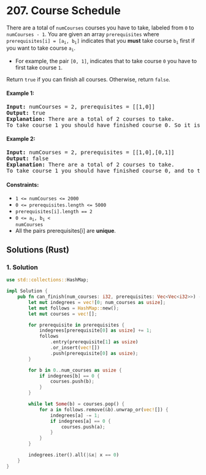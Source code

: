 # 207. Course Schedule
There are a total of `numCourses` courses you have to take, labeled from `0` to `numCourses - 1`. You are given an array `prerequisites` where <code>prerequisites[i] = [a<sub>i</sub>, b<sub>i</sub>]</code> indicates that you **must** take course <code>b<sub>i</sub></code> first if you want to take course <code>a<sub>i</sub></code>.

* For example, the pair `[0, 1]`, indicates that to take course `0` you have to first take course `1`.

Return `true` if you can finish all courses. Otherwise, return `false`.

#### Example 1:
<pre>
<strong>Input:</strong> numCourses = 2, prerequisites = [[1,0]]
<strong>Output:</strong> true
<strong>Explanation:</strong> There are a total of 2 courses to take.
To take course 1 you should have finished course 0. So it is possible.
</pre>

#### Example 2:
<pre>
<strong>Input:</strong> numCourses = 2, prerequisites = [[1,0],[0,1]]
<strong>Output:</strong> false
<strong>Explanation:</strong> There are a total of 2 courses to take.
To take course 1 you should have finished course 0, and to take course 0 you should also have finished course 1. So it is impossible.
</pre>

#### Constraints:
* `1 <= numCourses <= 2000`
* `0 <= prerequisites.length <= 5000`
* `prerequisites[i].length == 2`
* <code>0 <= a<sub>i</sub>, b<sub>i</sub> < numCourses</code>
* All the pairs prerequisites[i] are **unique**.

## Solutions (Rust)

### 1. Solution
```Rust
use std::collections::HashMap;

impl Solution {
    pub fn can_finish(num_courses: i32, prerequisites: Vec<Vec<i32>>) -> bool {
        let mut indegrees = vec![0; num_courses as usize];
        let mut follows = HashMap::new();
        let mut courses = vec![];

        for prerequisite in prerequisites {
            indegrees[prerequisite[0] as usize] += 1;
            follows
                .entry(prerequisite[1] as usize)
                .or_insert(vec![])
                .push(prerequisite[0] as usize);
        }

        for b in 0..num_courses as usize {
            if indegrees[b] == 0 {
                courses.push(b);
            }
        }

        while let Some(b) = courses.pop() {
            for a in follows.remove(&b).unwrap_or(vec![]) {
                indegrees[a] -= 1;
                if indegrees[a] == 0 {
                    courses.push(a);
                }
            }
        }

        indegrees.iter().all(|&x| x == 0)
    }
}
```
